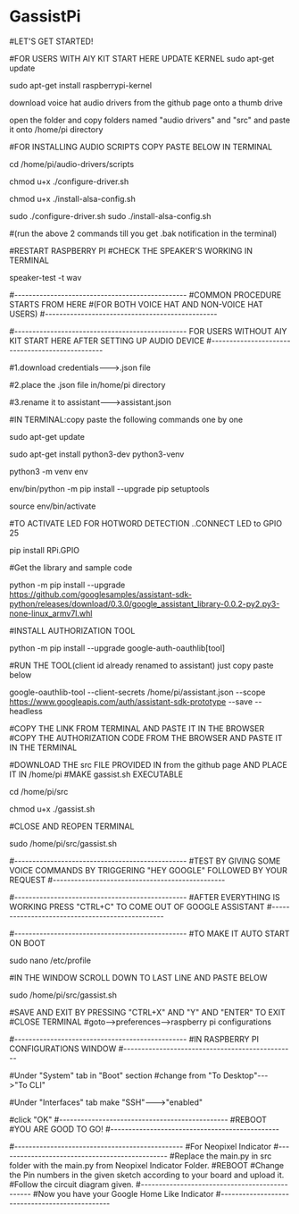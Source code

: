 # GassistPi
#LET'S GET STARTED!



#FOR USERS WITH AIY KIT START HERE
UPDATE KERNEL
sudo apt-get update

sudo apt-get install raspberrypi-kernel

download voice hat audio drivers from the github page onto a thumb drive

open the folder and copy folders named "audio drivers" and "src" and paste it onto /home/pi directory

#FOR INSTALLING AUDIO SCRIPTS COPY PASTE BELOW IN TERMINAL

cd /home/pi/audio-drivers/scripts

chmod u+x ./configure-driver.sh

chmod u+x ./install-alsa-config.sh

sudo ./configure-driver.sh
sudo ./install-alsa-config.sh

#(run the above 2 commands till you get .bak notification in the terminal)

#RESTART RASPBERRY PI
#CHECK THE SPEAKER'S WORKING IN TERMINAL

speaker-test -t wav

#------------------------------------------------
#COMMON PROCEDURE STARTS FROM HERE 
#(FOR BOTH VOICE HAT AND NON-VOICE HAT USERS)
#------------------------------------------------

#------------------------------------------------
FOR USERS WITHOUT AIY KIT START HERE AFTER SETTING UP AUDIO DEVICE
#------------------------------------------------

#1.download credentials--->.json file

#2.place the .json file in/home/pi directory

#3.rename it to assistant--->assistant.json

#IN TERMINAL:copy paste the following commands one by one

sudo apt-get update

sudo apt-get install python3-dev python3-venv

python3 -m venv env

env/bin/python -m pip install --upgrade pip 
setuptools

source env/bin/activate

#TO ACTIVATE LED FOR HOTWORD DETECTION ..CONNECT LED to GPIO 25

pip install RPi.GPIO

#Get the library and sample code


python -m pip install --upgrade https://github.com/googlesamples/assistant-sdk-python/releases/download/0.3.0/google_assistant_library-0.0.2-py2.py3-none-linux_armv7l.whl

#INSTALL AUTHORIZATION TOOL

python -m pip install --upgrade google-auth-oauthlib[tool]

#RUN THE TOOL(client id already renamed to assistant) just copy paste below


google-oauthlib-tool --client-secrets /home/pi/assistant.json --scope https://www.googleapis.com/auth/assistant-sdk-prototype --save --headless

#COPY THE LINK FROM TERMINAL AND PASTE IT IN THE BROWSER
#COPY THE AUTHORIZATION CODE FROM THE BROWSER AND PASTE IT IN THE TERMINAL

#DOWNLOAD THE src FILE PROVIDED IN from the github page AND PLACE IT IN /home/pi 
#MAKE gassist.sh EXECUTABLE

cd /home/pi/src

chmod u+x ./gassist.sh

#CLOSE AND REOPEN TERMINAL

sudo /home/pi/src/gassist.sh

#------------------------------------------------
#TEST BY GIVING SOME VOICE COMMANDS BY TRIGGERING "HEY GOOGLE" FOLLOWED BY YOUR REQUEST
#------------------------------------------------

#------------------------------------------------
#AFTER EVERYTHING IS WORKING PRESS "CTRL+C" TO COME OUT OF GOOGLE ASSISTANT
#------------------------------------------------

#------------------------------------------------
#TO MAKE IT AUTO START ON BOOT

sudo nano /etc/profile

#IN THE WINDOW SCROLL DOWN TO LAST LINE AND PASTE BELOW

sudo /home/pi/src/gassist.sh

#SAVE AND EXIT BY PRESSING "CTRL+X" AND "Y" AND "ENTER" TO EXIT
#CLOSE TERMINAL
#goto-->preferences-->raspberry pi configurations

#------------------------------------------------
#IN RASPBERRY PI CONFIGURATIONS WINDOW
#------------------------------------------------

#Under "System" tab in "Boot" section 
#change from "To Desktop"--->"To CLI" 

#Under "Interfaces" tab make "SSH"--->"enabled"

#click "OK"
#-----------------------------------------------
#REBOOT
#YOU ARE GOOD TO GO! 
#-----------------------------------------------

#-----------------------------------------------
#For Neopixel Indicator
#-----------------------------------------------
#Replace the main.py in src folder with the main.py from Neopixel Indicator Folder.
#REBOOT
#Change the Pin numbers in the given sketch according to your board and upload it.
#Follow the circuit diagram given.
#-----------------------------------------------
#Now you have your Google Home Like Indicator
#-----------------------------------------------


